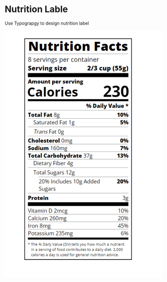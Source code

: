 # Nutrition Lable

Use Typograpgy to design nutrition label

![Nutrition Lable](images/nutrition-label.png)
